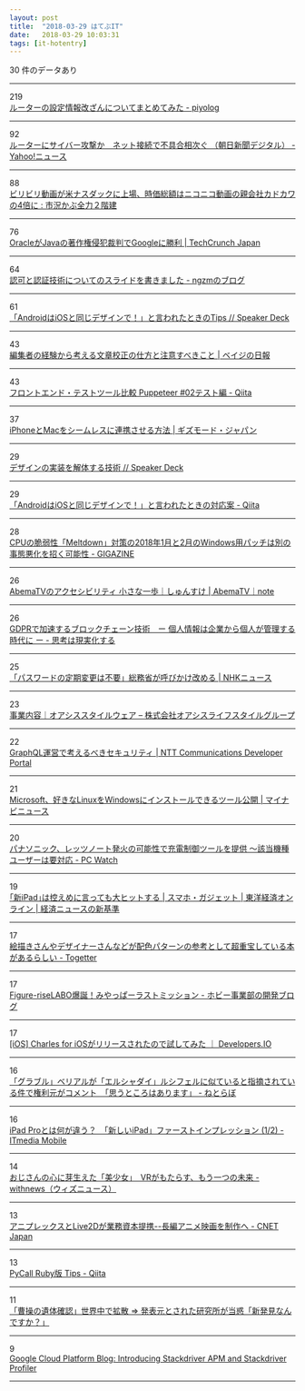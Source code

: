 ```yaml
---
layout: post
title:  "2018-03-29 はてぶIT"
date:   2018-03-29 10:03:31
tags: [it-hotentry]
---
```

30 件のデータあり

<hr><div class="row">
<div class="col-1"><span class="badge badge-pill badge-success h2">219</span></div>
<div class="col-11"><a href='http://d.hatena.ne.jp/Kango/20180328/1522253693' target='_blank'>ルーターの設定情報改ざんについてまとめてみた - piyolog</a></div>
</div>
<hr>
<div class="row">
<div class="col-1"><span class="badge badge-pill badge-success h2">92</span></div>
<div class="col-11"><a href='https://headlines.yahoo.co.jp/hl?a=20180328-00000079-asahi-soci' target='_blank'>ルーターにサイバー攻撃か　ネット接続で不具合相次ぐ （朝日新聞デジタル） - Yahoo!ニュース</a></div>
</div>
<hr>
<div class="row">
<div class="col-1"><span class="badge badge-pill badge-success h2">88</span></div>
<div class="col-11"><a href='http://kabumatome.doorblog.jp/archives/65915698.html' target='_blank'>ビリビリ動画が米ナスダックに上場、時価総額はニコニコ動画の親会社カドカワの4倍に : 市況かぶ全力２階建</a></div>
</div>
<hr>
<div class="row">
<div class="col-1"><span class="badge badge-pill badge-success h2">76</span></div>
<div class="col-11"><a href='http://jp.techcrunch.com/2018/03/28/2018-03-27-oracle-wins-appeal-against-google-in-copyright-case/' target='_blank'>OracleがJavaの著作権侵犯裁判でGoogleに勝利 | TechCrunch Japan</a></div>
</div>
<hr>
<div class="row">
<div class="col-1"><span class="badge badge-pill badge-success h2">64</span></div>
<div class="col-11"><a href='http://ngzm.hateblo.jp/entry/2018/03/27/202356' target='_blank'>認可と認証技術についてのスライドを書きました - ngzmのブログ</a></div>
</div>
<hr>
<div class="row">
<div class="col-1"><span class="badge badge-pill badge-success h2">61</span></div>
<div class="col-11"><a href='https://speakerdeck.com/ogapants/androidhaiostotong-sitesainte-toyan-waretatokifalsetips' target='_blank'>「AndroidはiOSと同じデザインで！」と言われたときのTips // Speaker Deck</a></div>
</div>
<hr>
<div class="row">
<div class="col-1"><span class="badge badge-pill badge-success h2">43</span></div>
<div class="col-11"><a href='https://baigie.me/nippo/2018/03/28/how-to-proofread/' target='_blank'>編集者の経験から考える文章校正の仕方と注意すべきこと | ベイジの日報</a></div>
</div>
<hr>
<div class="row">
<div class="col-1"><span class="badge badge-pill badge-success h2">43</span></div>
<div class="col-11"><a href='https://qiita.com/creaith/items/cde0cbf56c88021b534d' target='_blank'>フロントエンド・テストツール比較 Puppeteer #02テスト編 - Qiita</a></div>
</div>
<hr>
<div class="row">
<div class="col-1"><span class="badge badge-pill badge-success h2">37</span></div>
<div class="col-11"><a href='https://www.gizmodo.jp/2018/03/iphone-mac-ecosystem-field-guide.html' target='_blank'>iPhoneとMacをシームレスに連携させる方法 | ギズモード・ジャパン</a></div>
</div>
<hr>
<div class="row">
<div class="col-1"><span class="badge badge-pill badge-success h2">29</span></div>
<div class="col-11"><a href='https://speakerdeck.com/operando/dezainfalseshi-zhuang-wojie-ti-suruji-shu' target='_blank'>デザインの実装を解体する技術 // Speaker Deck</a></div>
</div>
<hr>
<div class="row">
<div class="col-1"><span class="badge badge-pill badge-success h2">29</span></div>
<div class="col-11"><a href='https://qiita.com/ogapants/items/8a551ed3b16bcf0cc3ed' target='_blank'>「AndroidはiOSと同じデザインで！」と言われたときの対応案 - Qiita</a></div>
</div>
<hr>
<div class="row">
<div class="col-1"><span class="badge badge-pill badge-success h2">28</span></div>
<div class="col-11"><a href='https://gigazine.net/news/20180328-total-meltdown/' target='_blank'>CPUの脆弱性「Meltdown」対策の2018年1月と2月のWindows用パッチは別の事態悪化を招く可能性 - GIGAZINE</a></div>
</div>
<hr>
<div class="row">
<div class="col-1"><span class="badge badge-pill badge-success h2">26</span></div>
<div class="col-11"><a href='https://note.mu/sksk/n/n637748e0cceb' target='_blank'>AbemaTVのアクセシビリティ 小さな一歩｜しゅんすけ | AbemaTV｜note</a></div>
</div>
<hr>
<div class="row">
<div class="col-1"><span class="badge badge-pill badge-success h2">26</span></div>
<div class="col-11"><a href='http://www.thoughts-make-things.com/entry/block-chain-technology-accelerated-by-gdpr' target='_blank'>GDPRで加速するブロックチェーン技術　ー 個人情報は企業から個人が管理する時代に ー - 思考は現実化する</a></div>
</div>
<hr>
<div class="row">
<div class="col-1"><span class="badge badge-pill badge-success h2">25</span></div>
<div class="col-11"><a href='https://www3.nhk.or.jp/news/html/20180328/k10011382871000.html' target='_blank'>「パスワードの定期変更は不要」総務省が呼びかけ改める | NHKニュース</a></div>
</div>
<hr>
<div class="row">
<div class="col-1"><span class="badge badge-pill badge-success h2">23</span></div>
<div class="col-11"><a href='https://oasys-inc.jp/workwearsuit/' target='_blank'>事業内容｜オアシススタイルウェア – 株式会社オアシスライフスタイルグループ</a></div>
</div>
<hr>
<div class="row">
<div class="col-1"><span class="badge badge-pill badge-success h2">22</span></div>
<div class="col-11"><a href='https://developer.ntt.com/ja/blog/878bdd00-c689-4fde-8473-fa93e8a96ba7' target='_blank'>GraphQL運営で考えるべきセキュリティ | NTT Communications Developer Portal</a></div>
</div>
<hr>
<div class="row">
<div class="col-1"><span class="badge badge-pill badge-success h2">21</span></div>
<div class="col-11"><a href='https://news.mynavi.jp/article/20180328-607196/' target='_blank'>Microsoft、好きなLinuxをWindowsにインストールできるツール公開 | マイナビニュース</a></div>
</div>
<hr>
<div class="row">
<div class="col-1"><span class="badge badge-pill badge-success h2">20</span></div>
<div class="col-11"><a href='https://pc.watch.impress.co.jp/docs/news/1114079.html' target='_blank'>パナソニック、レッツノート発火の可能性で充電制御ツールを提供 ～該当機種ユーザーは要対応 - PC Watch</a></div>
</div>
<hr>
<div class="row">
<div class="col-1"><span class="badge badge-pill badge-success h2">19</span></div>
<div class="col-11"><a href='http://toyokeizai.net/articles/-/214467' target='_blank'>｢新iPad｣は控えめに言っても大ヒットする | スマホ・ガジェット | 東洋経済オンライン | 経済ニュースの新基準</a></div>
</div>
<hr>
<div class="row">
<div class="col-1"><span class="badge badge-pill badge-success h2">17</span></div>
<div class="col-11"><a href='https://togetter.com/li/1212982' target='_blank'>絵描きさんやデザイナーさんなどが配色パターンの参考として超重宝している本があるらしい - Togetter</a></div>
</div>
<hr>
<div class="row">
<div class="col-1"><span class="badge badge-pill badge-success h2">17</span></div>
<div class="col-11"><a href='http://bandaihobby.hatenablog.com/entry/2018/03/28/190000' target='_blank'>Figure-riseLABO爆誕！みやっぱーラストミッション - ホビー事業部の開発ブログ</a></div>
</div>
<hr>
<div class="row">
<div class="col-1"><span class="badge badge-pill badge-success h2">17</span></div>
<div class="col-11"><a href='https://dev.classmethod.jp/smartphone/iphone/charles-for-ios/' target='_blank'>[iOS] Charles for iOSがリリースされたので試してみた ｜ Developers.IO</a></div>
</div>
<hr>
<div class="row">
<div class="col-1"><span class="badge badge-pill badge-success h2">16</span></div>
<div class="col-11"><a href='http://nlab.itmedia.co.jp/nl/articles/1803/28/news113.html' target='_blank'>「グラブル」ベリアルが「エルシャダイ」ルシフェルに似ていると指摘されている件で権利元がコメント　「思うところはあります」 - ねとらぼ</a></div>
</div>
<hr>
<div class="row">
<div class="col-1"><span class="badge badge-pill badge-success h2">16</span></div>
<div class="col-11"><a href='http://www.itmedia.co.jp/mobile/articles/1803/28/news129.html' target='_blank'>iPad Proとは何が違う？　「新しいiPad」ファーストインプレッション (1/2) - ITmedia Mobile</a></div>
</div>
<hr>
<div class="row">
<div class="col-1"><span class="badge badge-pill badge-success h2">14</span></div>
<div class="col-11"><a href='https://withnews.jp/article/f0180329000qq000000000000000W00g10701qq000017016A' target='_blank'>おじさんの心に芽生えた「美少女」　VRがもたらす、もう一つの未来 - withnews（ウィズニュース）</a></div>
</div>
<hr>
<div class="row">
<div class="col-1"><span class="badge badge-pill badge-success h2">13</span></div>
<div class="col-11"><a href='https://japan.cnet.com/article/35116847/' target='_blank'>アニプレックスとLive2Dが業務資本提携--長編アニメ映画を制作へ - CNET Japan</a></div>
</div>
<hr>
<div class="row">
<div class="col-1"><span class="badge badge-pill badge-success h2">13</span></div>
<div class="col-11"><a href='https://qiita.com/stat/items/a383451e7f824e4c9627' target='_blank'>PyCall Ruby版 Tips - Qiita</a></div>
</div>
<hr>
<div class="row">
<div class="col-1"><span class="badge badge-pill badge-success h2">11</span></div>
<div class="col-11"><a href='https://www.huffingtonpost.jp/2018/03/28/cao-cao_a_23397290/' target='_blank'>「曹操の遺体確認」世界中で拡散 ⇒ 発表元とされた研究所が当惑「新発見なんですか？」</a></div>
</div>
<hr>
<div class="row">
<div class="col-1"><span class="badge badge-pill badge-success h2">9</span></div>
<div class="col-11"><a href='https://cloudplatform.googleblog.com/2018/03/introducing-Stackdriver-APM-and-Stackdriver-Profiler-Distributed-tracing-debugging-and-profiling-for-your-performance-sensitive-applications.html' target='_blank'>Google Cloud Platform Blog: Introducing Stackdriver APM and Stackdriver Profiler</a></div>
</div>
<hr>
